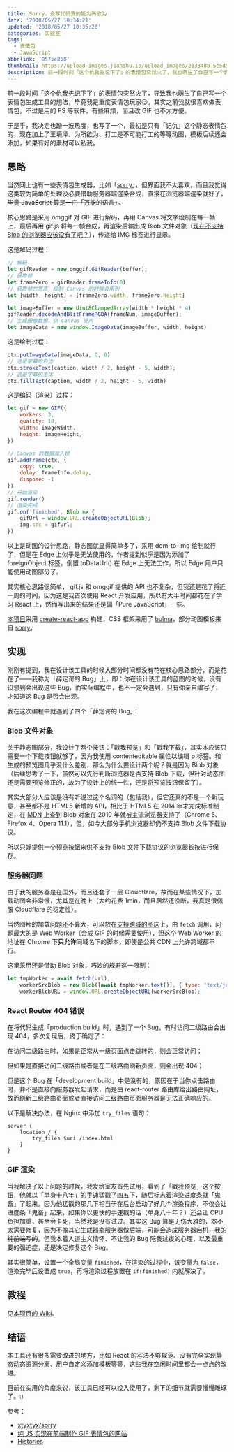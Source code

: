 ```yaml
---
title: Sorry，会写代码真的能为所欲为
date: '2018/05/27 10:34:21'
updated: '2018/05/27 10:35:20'
categories: 实验室
tags:
  - 表情包
  - JavaScript
abbrlink: '8575e868'
thumbnail: https://upload-images.jianshu.io/upload_images/2133488-5e5d5089fbc720d5.png
description: 前一段时间「这个仇我先记下了」的表情包突然火了，我也萌生了自己写一个表情包生成工具的想法，而网上目前有的生成器大都是后端版，我就决定用 JavaScript 写一个。
---
```


前一段时间「这个仇我先记下了」的表情包突然火了，导致我也萌生了自己写一个表情包生成工具的想法，毕竟我是重度表情包玩家😌。其实之前我就很喜欢做表情包，不过是用的 PS 等软件，有些麻烦，而且改 GIF 也不太方便。

于是乎，我决定也蹭一波热度，也写了一个，最初是只有「记仇」这个静态表情包的，现在加上了王境泽、为所欲为、打工是不可能打工的等等动图，模板后续还会添加，如果有好的素材可以私我。<!--more-->

## 思路

当然网上也有一些表情包生成器，比如「[sorry](https://github.com/xtyxtyx/sorry)」，但界面我不太喜欢，而且我觉得这类较为简单的处理没必要借助服务器端渲染合成，直接在浏览器端渲染就好了，~~毕竟 JavaScript 算是一门「万能的语言」~~。

核心思路是采用 omggif 对 GIF 进行解码，再用 Canvas 将文字绘制在每一帧上，最后再用 gif.js 将每一帧合成，再渲染后输出成 Blob 文件对象（[现在不支持 Blob 的浏览器应该没有了吧？](https://caniuse.com/#search=blob)），传递给 IMG 标签进行显示。

这是解码过程：

```javascript
// 解码
let gifReader = new omggif.GifReader(buffer);	
// 获取帧
let frameZero = girReader.frameInfo(0)			
// 获取帧的宽高，绘制 Canvas 的时候会用到
let [width, height] = [frameZero.width, frameZero.height]	

let imageBuffer = new Uint8ClampedArray(width * height * 4)
gifReader.decodeAndBlitFrameRGBA(frameNum, imageBuffer);
// 生成图像数据，供 Canvas 使用
let imageData = new window.ImageData(imageBuffer, width, height)
```

这是绘制过程：

```javascript
ctx.putImageData(imageData, 0, 0)
// 这是字幕的白边
ctx.strokeText(caption, width / 2, height - 5, width);
// 这是字幕的主体
ctx.fillText(caption, width / 2, height - 5, width)
```

这是编码（渲染）过程：

```javascript
let gif = new GIF({
    workers: 3,
    quality: 10,
    width: imageWidth,
    height: imageHeight,
})

// Canvas 的数据加入帧
gif.addFrame(ctx, {
    copy: true,
    delay: frameInfo.delay,
    dispose: -1
})
// 开始渲染
gif.render()
// 渲染完成
gif.on('finished', Blob => {
    gifUrl = window.URL.createObjectURL(Blob);
    img.src = gifUrl;
})
```

以上是动图的设计思路，静态图就显得简单多了，采用 dom-to-img 绘制就行了，但是在 Edge 上似乎是无法使用的，作者提到似乎是因为添加了 foreignObject 标签，倒置 toDataUrl() 在 Edge 上无法工作，所以 Edge 用户只能使用动图部分了。

其实核心思路很简单， gif.js 和 omggif 提供的 API 也不复杂，但我还是花了将近一周的时间，因为这是我首次使用 React 开发应用，所以有大半时间都花在了学习 React 上，然而写出来的结果还是偏「Pure JavaScript」一些。

[本项目](https://github.com/WincerChan/Meme-generator)采用 [create-react-app](https://github.com/facebook/create-react-app) 构建，CSS 框架采用了 [bulma](https://github.com/jgthms/bulma)，部分动图模板来自 [sorry](https://github.com/xtyxtyx/sorry)。

## 实现

刚刚有提到，我在设计该工具的时候大部分时间都没有花在核心思路部分，而是花在了——我称为「薛定谔的 Bug」上，即：你在设计该工具的蓝图的时候，没有设想到会出现这些 Bug，而实际编程中，也不一定会遇到，只有你亲自编写了，才知道这 Bug 是否会出现。

我在这次编程中就遇到了四个「薛定谔的 Bug」：

### Blob 文件对象

关于静态图部分，我设计了两个按钮：「戳我预览」和「戳我下载」，其实本应该只需要一个下载按钮就够了，因为我使用 contenteditable 属性以编辑 p 标签。和生成的预览图几乎没什么差别，那么为什么要设计两个呢？就是因为 Blob 对象（后续思考了一下，虽然可以先行判断浏览器是否支持 Blob 下载，但针对动态图还是需要预览修正的，故为了设计上的统一性，还是将预览按钮保留了）。

其实大部分人应该是没有听说过这个名词的（包括我），但它还真的不是一个新玩意，甚至都不是 HTML5 新增的 API，相比于 HTML5 在 2014 年才完成标准制定，在 [MDN](https://developer.mozilla.org/zh-CN/docs/Web/API/Blob) 上查到 Blob 对象在 2010 年就被主流浏览器支持了（Chrome 5、Firefox 4、Opera 11.1），但，如今大部分手机浏览器却仍不支持 Blob 文件下载协议。

所以只好提供一个预览按钮来供不支持 Blob 文件下载协议的浏览器长按进行保存。

### 服务器问题

由于我的服务器是在国外，而且还套了一层 Cloudflare，故而在某些情况下，加载动图会非常慢，尤其是在晚上（大约花费 1min，而且居然还没断，我真是很佩服 Cloudflare 的稳定性）。

当然图片的加载问题还不算大，可以放在[支持跨域的图床](https://sm.ms)上，由 `fetch` 调用，问题最大的是 Web Worker（合成 GIF 的时候需要使用），但这个 Web Worker 的地址在 Chrome 下**只允许**同域名下的脚本，即使是公共 CDN 上允许跨域都不行。

这里采用还是借助 Blob 对象，巧妙的规避这一限制：

```javascript
let tmpWorker = await fetch(url),
    workerSrcBlob = new Blob([await tmpWorker.text()], { type: 'text/javascript' }),
    workerBlobURL = window.URL.createObjectURL(workerSrcBlob);
```

### React Router 404 错误

在将代码生成「production build」时，遇到了一个 Bug，有时访问二级路由会出现 404，多次复现后，终于确定了：

在访问二级路由时，如果是正常从一级页面点击跳转的，则会正常访问；

但如果是直接访问二级路由或者是在二级路由刷新页面，则会出现 404；

但是这个 Bug 在「development build」中是没有的，原因在于当你点击路由时，并不是直接向服务器发起请求，而是由 react-router 路由库给出路由网址，故而刷新二级路由页面或者直接访问二级路由页面服务器是无法正确响应的。

以下是解决办法，在 Nginx 中添加 `try_files` 语句：

```nginx
server {
    location / {
        try_files $uri /index.html
    }
}
```

### GIF 渲染

当我解决了以上问题的时候，我发给室友首先试用，看到了「戳我预览」这个按钮，他就以「单身十八年」的手速猛戳了四五下，随后标志着渲染进度条就「鬼畜」了起来。因为他猛戳的那几下相当于在后台启动了好几个渲染程序，不仅会让进度条「鬼畜」起来，如果你以更快的手速戳的话（单身八十年？）还会让 CPU 负担加重，甚至会卡死，当然我是没有试过。其实这 Bug 算是无伤大雅的，本不太需要修复，~~因为不像其它生成器拿服务器做后端，可能会造成服务器宕机，我的纯前端写的~~。但我本着人道主义情怀、不让我的 Bug 陪我过夜的心理，以及最重要的强迫症，还是决定修复这个 Bug。

其实很简单，设置一个全局变量 `finished`，在渲染的过程中，该变量为 `false`，渲染完毕后设置成 `true`，再将渲染过程放置在 `if(finished)` 内就解决了。

## 教程

见[本项目的 Wiki](https://github.com/WincerChan/Meme-generator/wiki)。

## 结语

本工具还有很多需要改进的地方，比如 React 的写法不够规范、没有完全实现静态动态资源分离、用户自定义添加模板等等，这些我在空闲时间里都会一点点的改进。

目前在实用的角度来说，该工具已经可以投入使用了，剩下的细节就需要慢慢雕琢了。:)

参考：

- [xtyxtyx/sorry](https://github.com/xtyxtyx/sorry)
- [纯 JS 实现在前端制作 GIF 表情包的网站](https://blog.csdn.net/xfgryujk/article/details/79889942)
- [Histories](https://react-guide.github.io/react-router-cn/docs/guides/basics/Histories.html)